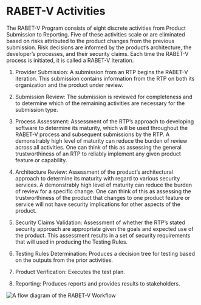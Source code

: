 # RABET-V Activities

The RABET-V Program consists of eight discrete activities from Product Submission to Reporting. Five of these activities scale or are eliminated based on risks attributed to the product changes from the previous submission. Risk decisions are informed by the product’s architecture, the developer’s processes, and their security claims. Each time the RABET-V process is initiated, it is called a RABET-V Iteration.

1.  Provider Submission: A submission from an RTP begins the RABET-V iteration. This submission contains information from the RTP on both its organization and the product under review.

1.  Submission Review: The submission is reviewed for completeness and to determine which of the remaining activities are necessary for the submission type.

1.  Process Assessment: Assessment of the RTP’s approach to developing software to determine its maturity, which will be used throughout the RABET-V process and subsequent submissions by the RTP. A demonstrably high level of maturity can reduce the burden of review across all activities. One can think of this as assessing the general trustworthiness of an RTP to reliably implement any given product feature or capability.

1.  Architecture Review: Assessment of the product’s architectural approach to determine its maturity with regard to various security services. A demonstrably high level of maturity can reduce the burden of review for a specific change. One can think of this as assessing the trustworthiness of the product that changes to one product feature or service will not have security implications for other aspects of the product.

1.  Security Claims Validation: Assessment of whether the RTP’s stated security approach are appropriate given the goals and expected use of the product. This assessment results in a set of security requirements that will used in producing the Testing Rules.

1.  Testing Rules Determination: Produces a decision tree for testing based on the outputs from the prior activities.

1.  Product Verification: Executes the test plan.

1.  Reporting: Produces reports and provides results to stakeholders.

![A flow diagram of the RABET-V Workflow](media/election_verification_proc_model-2020-0115.png)
